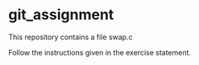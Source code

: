 # git_assignment
This repository contains a file swap.c

Follow the instructions given in the exercise statement.
